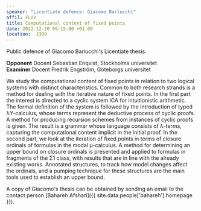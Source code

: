 ```yaml
---
speaker: "Licentiate defence: Giacomo Barlucchi"
affil: FLoV
title: Computational content of fixed points
date: 2022-12-20 09:15:00 +01:00
location:  J309
---
```

Public defence of Giacomo Barlucchi's Licentiate thesis.

**Opponent** Docent Sebastian Enqvist, Stockholms universitet<br/>
**Examiner** Docent Fredrik Engström, Göteborgs universitet
<!--more-->

We study the computational content of fixed points in relation to two logical systems with distinct characteristics.
Common to both research strands is a method for dealing with the iterative nature of fixed points.
In the first part the interest is directed to a cyclic system ICA for intuitionistic arithmetic.
The formal definition of the system is followed by the introduction of typed λY-calculus, whose terms represent the deductive process of cyclic proofs.
A method for producing recursion schemes from instances of cyclic proofs is given.
The result is a grammar whose language consists of λ-terms, capturing the computational content implicit in the initial proof.
In the second part, we look at the iteration of fixed points in terms of closure ordinals of formulas in the modal μ-calculus.
A method for determining an upper bound on closure ordinals is presented and applied to formulas in fragments of the Σ1 class, with results that are in line with the already existing works.
Annotated structures, to track how model changes affect the ordinals, and a pumping technique for these structures are the main tools used to establish an upper bound.

A copy of Giacomo's thesis can be obtained by sending an email to the contact person [Bahareh Afshari]({{ site.data.people['bahareh'].homepage }}).

